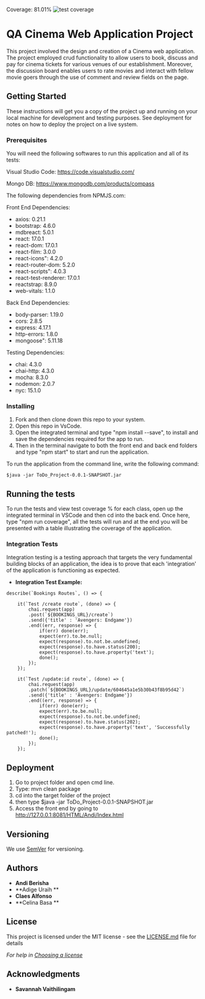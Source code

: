 Coverage: 81.01%
![test coverage](https://github.com/calfonsoQA/QAC-TE/blob/dev/Documentation/Backend%20coverage.png)


# QA Cinema Web Application Project
This project involved the design and creation of a Cinema web application. The project employed crud functionality to allow users to book, discuss and pay for cinema tickets for various venues of our establishment. Moreover, the discussion board enables users to rate movies and interact with fellow movie goers through the use of comment and review fields on the page.

## Getting Started
These instructions will get you a copy of the project up and running on your local machine for development and testing purposes. See deployment for notes on how to deploy the project on a live system.

### Prerequisites
You will need the following softwares to run this application and all of its tests:

Visual Studio Code: https://code.visualstudio.com/

Mongo DB: https://www.mongodb.com/products/compass

The following dependencies from NPMJS.com:

Front End Dependencies:

- axios: 0.21.1
- bootstrap: 4.6.0
- mdbreact: 5.0.1
- react: 17.0.1
- react-dom: 17.0.1
- react-film: 3.0.0
- react-icons": 4.2.0
- react-router-dom: 5.2.0
- react-scripts": 4.0.3
- react-test-renderer: 17.0.1
- reactstrap: 8.9.0
- web-vitals: 1.1.0


Back End Dependencies:

- body-parser: 1.19.0
- cors: 2.8.5
- express: 4.17.1
- http-errors: 1.8.0
- mongoose": 5.11.18

Testing Dependencies:

- chai: 4.3.0
- chai-http: 4.3.0
- mocha: 8.3.0
- nodemon: 2.0.7
- nyc: 15.1.0




### Installing
1. Fork and then clone down this repo to your system.
2. Open this repo in VsCode.
3. Open the integrated terminal and type "npm install --save", to install
   and save the dependencies required for the app to run.
4. Then in the terminal navigate to both the front end and back end folders and type
   "npm start" to start and run the application.


To run the application from the command line, write the following command:

```
$java -jar ToDo_Project-0.0.1-SNAPSHOT.jar 
```

## Running the tests
To run the tests and view test coverage % for each class, open up the integrated terminal in VSCode and then cd into the back
end. Once here, type "npm run coverage", all the tests will run and at the end you will be presented with a table illustrating the coverage
of the application.

### Integration Tests 
Integration testing is a testing approach that targets the very fundamental building blocks of an application,
the idea is to prove that each 'integration' of the application is functioning as expected.

* **Integration Test Example:**
```
describe(`Bookings Routes`, () => {

    it(`Test /create route`, (done) => {
        chai.request(app)
        .post(`${BOOKINGS_URL}/create`)
        .send({'title' : 'Avengers: Endgame'})
        .end((err, response) => {
            if(err) done(err); 
            expect(err).to.be.null;
            expect(response).to.not.be.undefined;
            expect(response).to.have.status(200);
            expect(response).to.have.property('text');
            done();
        });
    });

    it(`Test /update:id route`, (done) => {
        chai.request(app)
        .patch(`${BOOKINGS_URL}/update/604645a1e5b30b43f8b95d42`)
        .send({'title' : 'Avengers: Endgame'})
        .end((err, response) => {
            if(err) done(err); 
            expect(err).to.be.null;
            expect(response).to.not.be.undefined;
            expect(response).to.have.status(202);
            expect(response).to.have.property('text', 'Successfully patched!');
            done();
        });
    });

```




## Deployment
1. Go to project folder and open cmd line.
2. Type: mvn clean package
3. cd into the target folder of the project
4. then type $java -jar ToDo_Project-0.0.1-SNAPSHOT.jar 
5. Access the front end by going to http://127.0.0.1:8081/HTML/Andi/Index.html







## Versioning

We use [SemVer](http://semver.org/) for versioning.

## Authors

* **Andi Berisha** 
* **Adige Uraih ** 
* **Claes Alfonso**
* **Celina Basa **  

## License

This project is licensed under the MIT license - see the [LICENSE.md](LICENSE.md) file for details 

*For help in [Choosing a license](https://choosealicense.com/)*

## Acknowledgments
* **Savannah Vaithilingam**


